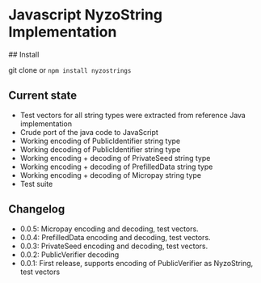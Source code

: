 # Javascript NyzoString Implementation

## Install

git clone or `npm install nyzostrings`

## Current state

- Test vectors for all string types were extracted from reference Java implementation
- Crude port of the java code to JavaScript
- Working encoding of PublicIdentifier string type
- Working decoding of PublicIdentifier string type
- Working encoding + decoding of PrivateSeed string type
- Working encoding + decoding of PrefilledData string type
- Working encoding + decoding of Micropay string type
- Test suite

## Changelog

- 0.0.5: Micropay encoding and decoding, test vectors.
- 0.0.4: PrefilledData encoding and decoding, test vectors.
- 0.0.3: PrivateSeed encoding and decoding, test vectors.
- 0.0.2: PublicVerifier decoding
- 0.0.1: First release, supports encoding of PublicVerifier as NyzoString, test vectors

